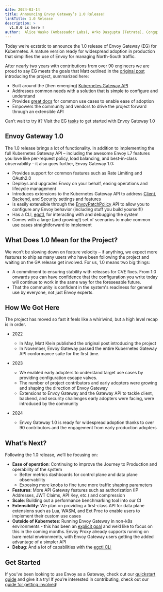 ```yaml
---
date: 2024-03-14
title: Announcing Envoy Gateway’s 1.0 Release!
linkTitle: 1.0 Release
description: >
  v1.0.0 is here !
author:  Alice Wasko (Ambassador Labs), Arko Dasgupta (Tetrate), Congqi Zhu (CECloud), Guy Daich (SAP), Huabing Zhao (Tetrate), Jianpeng He (Tetrate), Xunzhuo Liu (Tencent)
---
```


Today we’re ecstatic to announce the 1.0 release of Envoy Gateway (EG) for Kubernetes. A mature version ready for widespread adoption in production that simplifies the use of Envoy for managing North-South traffic. 

After nearly two years with contributions from over 90 engineers we are proud to say EG meets the goals that Matt outlined in the [original post](https://blog.envoyproxy.io/introducing-envoy-gateway-ad385cc59532) introducing the project, summarized here:
* Built around the (then emerging) [Kubernetes Gateway API](https://gateway-api.sigs.k8s.io)
* Addresses common needs with a solution that is simple to configure and understand
* Provides [great docs](/v1.0.1/tasks/) for common use cases to enable ease of adoption
* Empowers the community and vendors to drive the project forward through an extensible API

Can’t wait to try it? Visit the EG [tasks](/v1.0.1/tasks/) to get started with Envoy Gateway 1.0

## Envoy Gateway 1.0

The 1.0 release brings a lot of functionality. In addition to implementing the full Kubernetes Gateway API – including the awesome Envoy L7 features you love like per-request policy, load balancing, and best-in-class observability – it also goes further, Envoy Gateway 1.0:
* Provides support for common features such as Rate Limiting and OAuth2.0
* Deploys and upgrades Envoy on your behalf, easing operations and lifecycle management
* Introduces extensions to the Kubernetes Gateway API to address [Client](/v1.0.1/api/extension_types#clienttrafficpolicy), [Backend](/v1.0.1/api/extension_types#backendtrafficpolicy), and [Security](/v1.0.1/api/extension_types#securitypolicy) settings and features
* Is easily extensible through the [EnvoyPatchPolicy](/v1.0.1/tasks/extensibility/envoy-patch-policy/) API to allow you to configure any Envoy behavior (including stuff you build yourself!)
* Has a CLI, [egctl](/v1.0.1/tasks/operations/egctl/), for interacting with and debugging the system
* Comes with a large (and growing!) set of scenarios to make common use cases straightforward to implement

## What Does 1.0 Mean for the Project?

We won’t be slowing down on feature velocity – if anything, we expect more features to ship as many users who have been following the project and waiting on the GA release get involved. For us, 1.0 means two big things:
* A commitment to ensuring stability with releases for CVE fixes. From 1.0 onwards you can have confidence that the configuration you write today will continue to work in the same way for the foreseeable future.
* That the community is confident in the system's readiness for general use by everyone, not just Envoy experts.

## How We Got Here

The project has moved so fast it feels like a whirlwind, but a high level recap is in order.

* 2022
  * In May, Matt Klein published the original post introducing the project
  * In November, Envoy Gateway passed the entire Kubernetes Gateway API conformance suite for the first time.

* 2023
  * We enabled early adopters to understand target use cases by providing configuration escape valves.
  * The number of project contributors and early adopters were growing and shaping the direction of Envoy Gateway
  * Extensions to Envoy Gateway and the Gateway API to tackle client, backend, and security challenges early adopters were facing, were introduced by the community

* 2024
  * Envoy Gateway 1.0 is ready for widespread adoption thanks to over 90 contributors and the engagement from early production adopters

## What’s Next?

Following the 1.0 release, we’ll be focusing on:
* **Ease of operation**: Continuing to improve the Journey to Production and operability of the system
  * Better metrics dashboards for control plane and data plane observability
  * Exposing more knobs to fine tune more traffic shaping parameters
* **Features**: More API Gateway features such as authorization (IP Addresses, JWT Claims, API Key, etc.) and compression
* **Scale**: Building out a performance benchmarking tool into our CI
* **Extensibility**: We plan on providing a first-class API for data plane extensions such as Lua, WASM, and Ext Proc to enable users to implement their custom use cases
* **Outside of Kubernetes**: Running Envoy Gateway in non-k8s environments - this has been an [explicit goal](/v1.0.1/contributions/design/goals#all-environments) and we’d like to focus on this in the coming months. Envoy Proxy already supports running on bare metal environments, with Envoy Gateway users getting the added advantage of a simpler API
* **Debug**: And a lot of capabilities with the [egctl CLI](/v1.0.1/tasks/operations/egctl/)

## Get Started
If you’ve been looking to use Envoy as a Gateway, check out our [quickstart guide](/v1.0.1/tasks/quickstart) and give it a try! If you’re interested in contributing, check out our [guide for getting involved](/v1.0.1/contributions/)!
